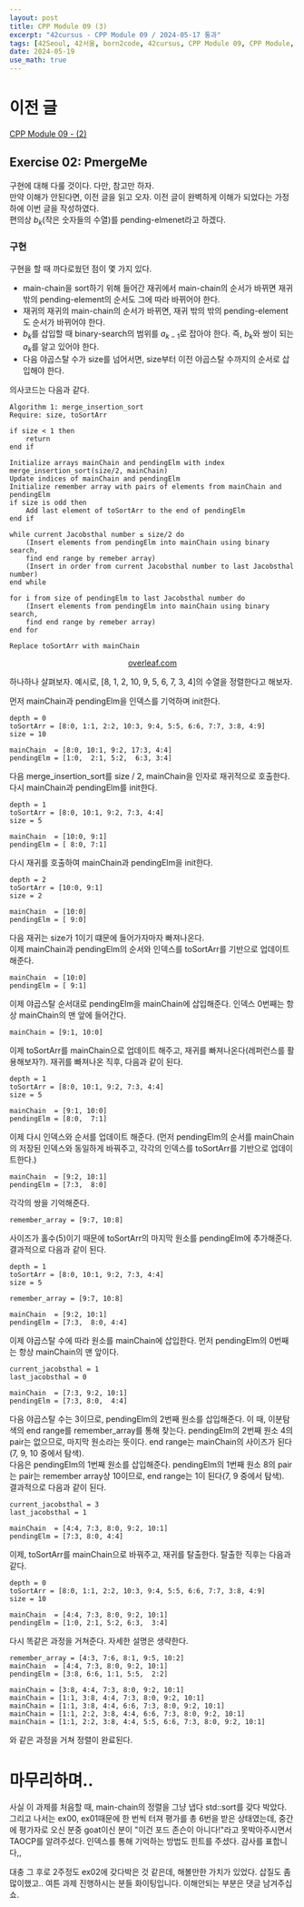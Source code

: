 ```yaml
---
layout: post
title: CPP Module 09 (3)
excerpt: "42cursus - CPP Module 09 / 2024-05-17 통과"
tags: [42Seoul, 42서울, born2code, 42cursus, CPP Module 09, CPP Module, C++, CPP,포드존슨, ford johnson, Jacobsthal]
date: 2024-05-19
use_math: true
---
```


# 이전 글
<a href="/categories/42Seoul/42cursus/CPP-Module-09-(1)">CPP Module 09 - (2)</a>

## Exercise 02: PmergeMe
구현에 대해 다룰 것이다. 다만, 참고만 하자.  
만약 이해가 안된다면, 이전 글을 읽고 오자. 이전 글이 완벽하게 이해가 되었다는 가정 하에 이번 글을 작성하였다.  
편의상 $b_k$(작은 숫자들의 수열)를 pending-elmenet라고 하겠다.
### 구현
구현을 할 때 까다로웠던 점이 몇 가지 있다.
- main-chain을 sort하기 위해 들어간 재귀에서 main-chain의 순서가 바뀌면 재귀 밖의 pending-element의 순서도 그에 따라 바뀌어야 한다.
- 재귀의 재귀의 main-chain의 순서가 바뀌면, 재귀 밖의 밖의 pending-element도 순서가 바뀌어야 한다.
- $b_k$를 삽입할 때 binary-search의 범위를 $a_{k-1}$로 잡아야 한다. 즉, $b_k$와 쌍이 되는 $a_k$를 알고 있어야 한다.
- 다음 야곱스탈 수가 size를 넘어서면, size부터 이전 야곱스탈 수까지의 순서로 삽입해야 한다.
  
의사코드는 다음과 같다.
```pesudo
Algorithm 1: merge_insertion_sort
Require: size, toSortArr

if size < 1 then
    return
end if

Initialize arrays mainChain and pendingElm with index
merge_insertion_sort(size/2, mainChain)
Update indices of mainChain and pendingElm
Initialize remember array with pairs of elements from mainChain and pendingElm
if size is odd then
    Add last element of toSortArr to the end of pendingElm
end if

while current Jacobsthal number ≤ size/2 do
    (Insert elements from pendingElm into mainChain using binary search,
	find end range by remeber array)
    (Insert in order from current Jacobsthal number to last Jacobsthal number)
end while

for i from size of pendingElm to last Jacobsthal number do
    (Insert elements from pendingElm into mainChain using binary search,
	find end range by remeber array)
end for

Replace toSortArr with mainChain

```
<center><a href="https://www.overleaf.com">overleaf.com</a></center>

하나하나 살펴보자. 예시로, [8, 1, 2, 10, 9, 5, 6, 7, 3, 4]의 수열을 정렬한다고 해보자.  

먼저 mainChain과 pendingElm을 인덱스를 기억하며 init한다.
```plaintext
depth = 0
toSortArr = [8:0, 1:1, 2:2, 10:3, 9:4, 5:5, 6:6, 7:7, 3:8, 4:9]
size = 10

mainChain  = [8:0, 10:1, 9:2, 17:3, 4:4]
pendingElm = [1:0,  2:1, 5:2,  6:3, 3:4]
```

다음 merge_insertion_sort를 size / 2, mainChain을 인자로 재귀적으로 호출한다.  
다시 mainChain과 pendingElm를 init한다.
```plaintext
depth = 1
toSortArr = [8:0, 10:1, 9:2, 7:3, 4:4]
size = 5

mainChain  = [10:0, 9:1]
pendingElm = [ 8:0, 7:1]
```

다시 재귀를 호출하여 mainChain과 pendingElm을 init한다.
```plaintext
depth = 2
toSortArr = [10:0, 9:1]
size = 2

mainChain  = [10:0]
pendingElm = [ 9:0]
```

다음 재귀는 size가 1이기 떄문에 들어가자마자 빠져나온다.  
이제 mainChain과 pendingElm의 순서와 인덱스를 toSortArr를 기반으로 업데이트 해준다.

```plaintext
mainChain  = [10:0]
pendingElm = [ 9:1]
```
  
이제 야곱스탈 순서대로 pendingElm을 mainChain에 삽입해준다. 인덱스 0번째는 항상 mainChain의 맨 앞에 들어간다.
```plaintext
mainChain = [9:1, 10:0]
```

이제 toSortArr를 mainChain으로 업데이트 해주고, 재귀를 빠져나온다(레퍼런스를 활용해보자?). 재귀를 빠져나온 직후, 다음과 같이 된다.
```plaintext
depth = 1
toSortArr = [8:0, 10:1, 9:2, 7:3, 4:4]
size = 5

mainChain  = [9:1, 10:0]
pendingElm = [8:0,  7:1]
```
이제 다시 인덱스와 순서를 업데이트 해준다. (먼저 pendingElm의 순서를 mainChain의 저장된 인덱스와 동일하게 바꿔주고, 각각의 인덱스를 toSortArr를 기반으로 업데이트한다.)
```plaintext
mainChain  = [9:2, 10:1]
pendingElm = [7:3,  8:0]
```
각각의 쌍을 기억해준다.
```plaintext
remember_array = [9:7, 10:8]
```
사이즈가 홀수(5)이기 때문에 toSortArr의 마지막 원소를 pendingElm에 추가해준다. 결과적으로 다음과 같이 된다.
```plaintext
depth = 1
toSortArr = [8:0, 10:1, 9:2, 7:3, 4:4]
size = 5

remember_array = [9:7, 10:8]

mainChain  = [9:2, 10:1]
pendingElm = [7:3,  8:0, 4:4]

```
  
이제 야곱스탈 수에 따라 원소를 mainChain에 삽입한다. 먼저 pendingElm의 0번째는 항상 mainChain의 맨 앞이다.
```plaintext
current_jacobsthal = 1
last_jacobsthal = 0

mainChain  = [7:3, 9:2, 10:1]
pendingElm = [7:3, 8:0,  4:4]
```
다음 야곱스탈 수는 3이므로, pendingElm의 2번째 원소를 삽입해준다. 이 때, 이분탐색의 end range를 remember_array를 통해 찾는다. pendingElm의 2번째 원소 4의 pair는 없으므로, 마지막 원소라는 뜻이다. end range는 mainChain의 사이즈가 된다 (7, 9, 10 중에서 탐색).  
다음은 pendingElm의 1번째 원소를 삽입해준다. pendingElm의 1번째 원소 8의 pair는 pair는 remember array상 10이므로, end range는 1이 된다(7, 9 중에서 탐색).  
결과적으로 다음과 같이 된다.
```plaintext
current_jacobsthal = 3
last_jacobsthal = 1

mainChain  = [4:4, 7:3, 8:0, 9:2, 10:1]
pendingElm = [7:3, 8:0, 4:4]
```
이제, toSortArr를 mainChain으로 바꿔주고, 재귀를 탈출한다. 탈출한 직후는 다음과 같다.
```plaintext
depth = 0
toSortArr = [8:0, 1:1, 2:2, 10:3, 9:4, 5:5, 6:6, 7:7, 3:8, 4:9]
size = 10

mainChain  = [4:4, 7:3, 8:0, 9:2, 10:1]
pendingElm = [1:0, 2:1, 5:2, 6:3,  3:4]
```
다시 똑같은 과정을 거쳐준다. 자세한 설명은 생략한다.
```plaintext
remember_array = [4:3, 7:6, 8:1, 9:5, 10:2]
mainChain  = [4:4, 7:3, 8:0, 9:2, 10:1]
pendingElm = [3:8, 6:6, 1:1, 5:5,  2:2]
```
```plaintext
mainChain = [3:8, 4:4, 7:3, 8:0, 9:2, 10:1]
mainChain = [1:1, 3:8, 4:4, 7:3, 8:0, 9:2, 10:1]
mainChain = [1:1, 3:8, 4:4, 6:6, 7:3, 8:0, 9:2, 10:1]
mainChain = [1:1, 2:2, 3:8, 4:4, 6:6, 7:3, 8:0, 9:2, 10:1]
mainChain = [1:1, 2:2, 3:8, 4:4, 5:5, 6:6, 7:3, 8:0, 9:2, 10:1]
```
와 같은 과정을 거쳐 정렬이 완료된다.

# 마무리하며..
사실 이 과제를 처음할 때, main-chain의 정렬을 그냥 냅다 std::sort를 갖다 박았다. 그리고 나서는 ex00, ex01때문에 한 번씩 터져 평가를 총 6번을 받은 상태였는데, 중간에 평가자로 오신 분중 goat이신 분이 "이건 포드 존슨이 아니다!"라고 못박아주시면서 TAOCP를 알려주셨다. 인덱스를 통해 기억하는 방법도 힌트를 주셨다. 감사를 표합니다,,  
  
대충 그 후로 2주정도 ex02에 갖다박은 것 같은데, 해볼만한 가치가 있었다. 삽질도 좀 많이했고.. 여튼 과제 진행하시는 분들 화이팅입니다. 이해안되는 부분은 댓글 남겨주십쇼.  
